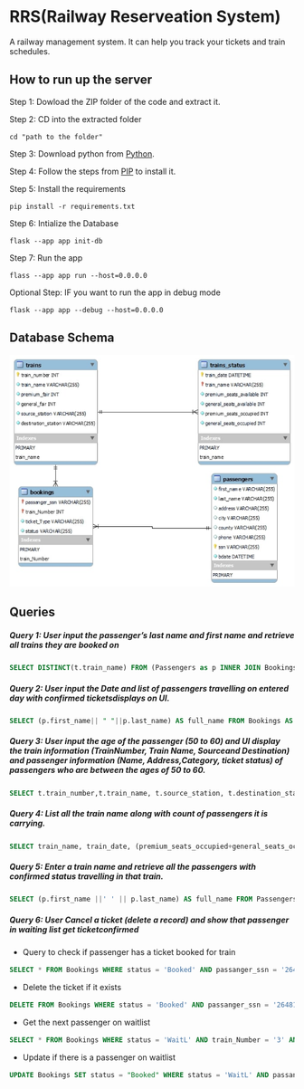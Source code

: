# RRS(Railway Reserveation System)

A railway management system. It can help you track your tickets and train schedules.

## How to run up the server

Step 1: Dowload the ZIP folder of the code and extract it.

Step 2: CD into the extracted folder

```console
cd "path to the folder"
```

Step 3: Download python from [Python](https://www.python.org/downloads/).

Step 4: Follow the steps from [PIP](https://pip.pypa.io/en/stable/installation/) to install it.

Step 5: Install the requirements

```console
pip install -r requirements.txt
```

Step 6: Intialize the Database

```console
flask --app app init-db
```

Step 7: Run the app

```console
flass --app app run --host=0.0.0.0
```

Optional Step: IF you want to run the app in debug mode

```console
flask --app app --debug --host=0.0.0.0
```

## Database Schema

![Schema](./app/db/schema.jpg)

## Queries

##### Query 1: User input the passenger’s last name and first name and retrieve all trains they are booked on

```sql
SELECT DISTINCT(t.train_name) FROM (Passengers as p INNER JOIN Bookings AS b ON p.ssn = b.passanger_ssn) INNER JOIN Trains AS t ON b.train_Number = t.train_number WHERE p.first_name = 'James' AND p.last_name = 'Butt';
```

##### Query 2: User input the Date and list of passengers travelling on entered day with confirmed ticketsdisplays on UI.

```sql
SELECT (p.first_name|| " "||p.last_name) AS full_name FROM Bookings AS b JOIN Trains as t ON b.train_Number = t.train_number JOIN Passengers as p ON p.ssn = b.passanger_ssn WHERE b.status = 'Booked' AND t.train_number in (SELECT t.train_number FROM Trains_Status AS ts JOIN Trains AS t ON ts.train_name = t.train_name WHERE ts.train_date = '2022-02-19');
```

##### Query 3: User input the age of the passenger (50 to 60) and UI display the train information (TrainNumber, Train Name, Sourceand Destination) and passenger information (Name, Address,Category, ticket status) of passengers who are between the ages of 50 to 60.

```sql
SELECT t.train_number,t.train_name, t.source_station, t.destination_station, p.first_name, p.last_name, p.address, b.ticket_Type as category, b.status as status, cast(strftime('%Y', 'now') - strftime('%Y', bdate) as int)  AS age FROM Trains AS t JOIN Bookings AS b ON b.train_Number = t.train_number Join Passengers AS p ON p.ssn = b.passanger_ssn WHERE age BETWEEN 50 AND 60 ORDER BY age;
```

##### Query 4: List all the train name along with count of passengers it is carrying.

```sql
SELECT train_name, train_date, (premium_seats_occupied+general_seats_occupied) AS passengers_count FROM Trains_Status;
```

##### Query 5: Enter a train name and retrieve all the passengers with confirmed status travelling in that train.

```sql
SELECT (p.first_name ||' ' || p.last_name) AS full_name FROM Passengers as p JOIN Bookings as b ON p.ssn = b.passanger_ssn JOIN Train as t ON b.train_Number = t.train_number WHERE t.train_name = 'Flying Scottsman' AND b.status = 'Booked';
```

##### Query 6: User Cancel a ticket (delete a record) and show that passenger in waiting list get ticketconfirmed

- Query to check if passenger has a ticket booked for train

```sql
SELECT * FROM Bookings WHERE status = 'Booked' AND passanger_ssn = '264816896' AND train_Number = '3' AND ticket_Type = 'Premium';
```

- Delete the ticket if it exists

```sql
DELETE FROM Bookings WHERE status = 'Booked' AND passanger_ssn = '264816896' AND train_Number = '3' AND ticket_Type = 'Premium';
```

- Get the next passenger on waitlist

```sql
SELECT * FROM Bookings WHERE status = 'WaitL' AND train_Number = '3' AND ticket_Type = 'Premium' LIMIT 1;
```

- Update if there is a passenger on waitlist

```sql
UPDATE Bookings SET status = "Booked" WHERE status = 'WaitL' AND passanger_ssn = '256558303' AND train_Number = '3' AND ticket_Type = 'Premium'
```
